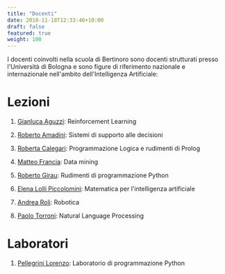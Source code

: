 ```yaml
---
title: "Docenti"
date: 2018-11-18T12:33:46+10:00
draft: false
featured: true
weight: 100
---
```


I docenti coinvolti nella scuola di Bertinoro sono docenti strutturati presso l'Università di Bologna e sono figure di riferimento nazionale e internazionale nell'ambito dell'Intelligenza Artificiale:

# Lezioni

1. [Gianluca Aguzzi](https://www.unibo.it/sitoweb/gianluca.aguzzi): Reinforcement Learning

1. [Roberto	Amadini](https://www.unibo.it/sitoweb/roberto.amadini): Sistemi di supporto alle decisioni

1. [Roberta	Calegari](https://www.unibo.it/sitoweb/roberta.calegari): Programmazione Logica e rudimenti di Prolog

1. [Matteo Francia](https://www.unibo.it/sitoweb/m.francia): Data mining

1. [Roberto Girau](https://www.unibo.it/sitoweb/roberto.girau): Rudimenti di programmazione Python

1. [Elena Lolli Piccolomini](https://www.unibo.it/sitoweb/elena.loli): Matematica per l'intelligenza artificiale

1. [Andrea	Roli](https://www.unibo.it/sitoweb/andrea.roli): Robotica

1. [Paolo Torroni](https://www.unibo.it/sitoweb/p.torroni): Natural Language Processing




<!-- 2. Smontagna 

![Smontagnatest](https://www.unibo.it/uniboweb/utils/UserImage.aspx?IdAnagrafica=419402&IdFoto=4124a300)
-->

# Laboratori

1. [Pellegrini Lorenzo](https://www.unibo.it/sitoweb/l.pellegrini): Laboratorio di programmazione Python
